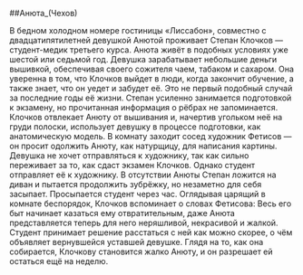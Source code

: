 ##Анюта_(Чехов)

В бедном холодном номере гостиницы «Лиссабон», совместно с двадцатипятилетней девушкой Анютой проживает Степан Клочков — студент-медик третьего курса.
Анюта живёт в подобных условиях уже шестой или седьмой год. Девушка зарабатывает небольшие деньги вышивкой, обеспечивая своего сожителя чаем, табаком и сахаром. Она уверенна в том, что Клочков выйдет в люди, когда закончит обучение, а также знает, что он уедет и забудет её. Это не первый подобный случай за последние годы её жизни.
Степан усиленно занимается подготовкой к экзамену, но прочитанная информация о рёбрах не запоминается. Клочков отвлекает Анюту от вышивания и, начертив угольком неё на груди полоски, использует девушку в процессе подготовки, как анатомическую модель.
В комнату заходит сосед художник Фетисов — он просит одолжить Анюту, как натурщицу, для написания картины. Девушка не хочет отправляться к художнику, так как сильно переживает за то, как сдаст экзамен Клочков. Однако студент отправляет её к художнику.
В отсутствии Анюты Степан ложится на диван и пытается продолжить зубрёжку, но незаметно для себя засыпает. Просыпается студент через час. Оглядывая царящий в комнате беспорядок, Клочков вспоминает о словах Фетисова:
Весь его быт начинает казаться ему отвратительным, даже Анюта представляется теперь для него неряшливой, некрасивой и жалкой.
Студент принимает решение расстаться с ней как можно скорее, о чём объявляет вернувшейся уставшей девушке. Глядя на то, как она собирается, Клочкову становится жалко Анюту, и он разрешает ей остаться ещё на неделю.

